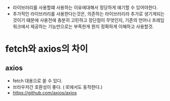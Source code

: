 - 라이브러리를 사용할떄 사용하는 이유에대해서 정당하게 얘기할 수 있어야한다.
- 추가적인 라이브러리를 사용한다는것은, 의존하는 라이브러리라 추가로 생기게되는것이기 떄문에 사용전에 충분히 고민하고 장단점이 무엇인지,
  기존의 언어나 프레임워크에서 제공하는 기능만으로는 부족한게 뭔지 정확하게 이해하고 사용할것. 
  
  
# fetch와 axios의 차이

## axios
- fetch 대용으로 쓸 수 있다.
- 브라우저간 호환성이 좋다. ( IE에서도 동작한다.)
- https://github.com/axios/axios
